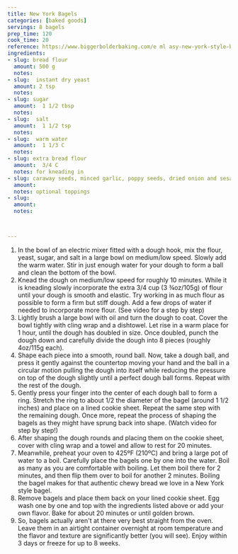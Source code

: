 ```yaml
---
title: New York Bagels
categories: [baked goods]
servings: 8 bagels
prep_time: 120
cook_time: 20
reference: https://www.biggerbolderbaking.com/e ml asy-new-york-style-bagel-recipe/
ingredients:
- slug: bread flour
  amount: 500 g
  notes:
- slug:  instant dry yeast
  amount: 2 tsp
  notes:
- slug: sugar
  amount:  1 1/2 tbsp
  notes:
- slug:  salt
  amount:  1 1/2 tsp
  notes:
- slug:  warm water
  amount:  1 1/3 C
  notes:
- slug: extra bread flour
  amount:  3/4 C
  notes: for kneading in
- slug: caraway seeds, minced garlic, poppy seeds, dried onion and sesame seeds
  amount:
  notes: optional toppings
- slug:
  amount:
  notes:



---
```


1. In the bowl of an electric mixer fitted with a dough hook, mix the flour, yeast, sugar, and salt in a large bowl on medium/low speed. Slowly add the warm water. Stir in just enough water for your dough to form a ball and clean the bottom of the bowl.
2. Knead the dough on medium/low speed for roughly 10 minutes. While it is kneading slowly incorporate the extra 3/4 cup (3 ¾oz/105g) of flour until your dough is smooth and elastic. Try working in as much flour as possible to form a firm but stiff dough. Add a few drops of water if needed to incorporate more flour. (See video for a step by step)
3. Lightly brush a large bowl with oil and turn the dough to coat. Cover the bowl tightly with cling wrap and a dishtowel. Let rise in a warm place for 1 hour, until the dough has doubled in size.
Once doubled, punch the dough down and carefully divide the dough into 8 pieces (roughly 4oz/115g each).
4. Shape each piece into a smooth, round ball. Now, take a dough ball, and press it gently against the countertop moving your hand and the ball in a circular motion pulling the dough into itself while reducing the pressure on top of the dough slightly until a perfect dough ball forms. Repeat with the rest of the dough.
5. Gently press your finger into the center of each dough ball to form a ring. Stretch the ring to about 1/2 the diameter of the bagel (around 1 1/2 inches) and place on a lined cookie sheet. Repeat the same step with the remaining dough. Once more, repeat the process of shaping the bagels as they might have sprung back into shape. (Watch video for step by step!)
6. After shaping the dough rounds and placing them on the cookie sheet, cover with cling wrap and a towel and allow to rest for 20 minutes.
7. Meanwhile, preheat your oven to 425ºF (210ºC) and bring a large pot of water to a boil. Carefully place the bagels one by one into the water. Boil as many as you are comfortable with boiling. Let them boil there for 2 minutes, and then flip them over to boil for another 2 minutes. Boiling the bagel makes for that authentic chewy bread we love in a New York style bagel.
8. Remove bagels and place them back on your lined cookie sheet. Egg wash one by one and top with the ingredients listed above or add your own flavor. Bake for about 20 minutes or until golden brown.
9. So, bagels actually aren't at there very best straight from the oven. Leave them in an airtight container overnight at room temperature and the flavor and texture are significantly better (you will see). Enjoy within 3 days or freeze for up to 8 weeks.

